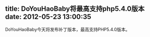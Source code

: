 title: DoYouHaoBaby将最高支持php5.4.0版本
date: 2012-05-23 13:00:35
---

<span style="white-space:nowrap;">DoYouHaoBaby</span><span style="white-space:nowrap;">今天将发布补丁版本，最高支持PHP5.4.0版本。</span>
